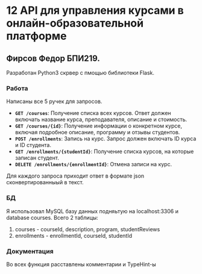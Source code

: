 #  12 API для управления курсами в онлайн-образовательной платформе
## Фирсов Федор БПИ219.

Разработан Python3 скрвер с пмощью библиотеки Flask.

### Работа
Написаны все 5 ручек для запросов. 
- **`GET /courses`**: Получение списка всех курсов. Ответ должен включать название курса, преподавателя, описание и стоимость.
- **`GET /courses/{id}`**: Получение информации о конкретном курсе, включая подробное описание, программу и отзывы студентов.
- **`POST /enrollments`**: Запись на курс. Запрос должен включать ID курса и ID студента.
- **`GET /enrollments/{studentId}`**: Получение списка курсов, на которые записан студент.
- **`DELETE /enrollments/{enrollmentId}`**: Отмена записи на курс.

Для каждого запроса приходит ответ в формате json сконвертированныый в текст.

### БД
Я использовал MySQL базу данных подняьтую на localhost:3306 и database courses. 
Всего 2 таблицы:
1. courses - courseId<Int>, description<Text>, program<Text>, studentReviews<Text>
2. enrollments - enrollmentId<Int>, courseId<Int>, studentId<Int>

### Документация
Во всех функция расставлены комментарии и TypeHint-ы
